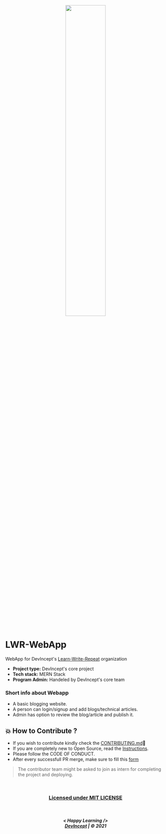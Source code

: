 <p align="center">
    <a href="https://github.com/Learn-Write-Repeat">
        <img src="https://raw.githubusercontent.com/arpit-dwivedi/DevIncept.github.io/master/assets/img/Devincept.gif" width="50%">
    </a>
</p>

# LWR-WebApp
WebApp for DevIncept's <a href="https://github.com/Learn-Write-Repeat">Learn-Write-Repeat</a> organization

* **Project type:** DevIncept's core project
* **Tech stack:** MERN Stack
* **Program Admin:** Handeled by DevIncept's core team 

### Short info about Webapp

* A basic blogging website.
* A person can login/signup and add blogs/technical articles.
* Admin has option to review the blog/article and publish it.

## 💥 How to Contribute ?
- If you wish to contribute kindly check the [CONTRIBUTING.md](https://github.com/Learn-Write-Repeat/LWR-WebApp/blob/main/CONTRIBUTING.md)🤝
- If you are completely new to Open Source, read the [Instructions](https://github.com/Learn-Write-Repeat/LWR-WebApp/blob/main/INSTRUCTIONS.md).
- Please follow the CODE OF CONDUCT.
- After every successfull PR merge, make sure to fill this [form](https://forms.gle/3y9GUEJrifzJ8erB6)

> The contributor team might be asked to join as intern for completing the project and deploying.

<br>

<div align="center">
    <h3><a href="https://github.com/Learn-Write-Repeat/LWR-WebApp/blob/main/LICENSE">Licensed under MIT LICENSE</a></h3>
</div>

<br>
<h5 align="center">
< Happy Learning />
<br>
<a href="https://Devincept.tech">DevIncept</a> | © 2021
</h5>
